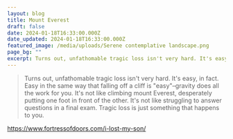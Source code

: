 ```yaml
---
layout: blog
title: Mount Everest
draft: false
date: 2024-01-18T16:33:00.000Z
date_updated: 2024-01-18T16:33:00.000Z
featured_image: /media/uploads/Serene contemplative landscape.png
page_bg: ""
excerpt: Turns out, unfathomable tragic loss isn't very hard. It's easy, in fact. Easy in the same way that falling off a cliff is "easy"–gravity does all the work for you. It's not like climbing mount Everest, desperately putting one foot in front of the other. It's not like struggling to answer questions in a final exam. Tragic loss is just something that happens to you.
---
```

> Turns out, unfathomable tragic loss isn't very hard. It's easy, in fact. Easy in the same way that falling off a cliff is "easy"–gravity does all the work for you. It's not like climbing mount Everest, desperately putting one foot in front of the other. It's not like struggling to answer questions in a final exam. Tragic loss is just something that happens to you.

https://www.fortressofdoors.com/i-lost-my-son/
